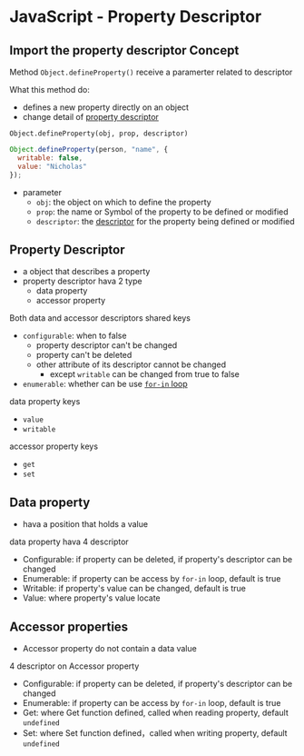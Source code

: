# JavaScript - Property Descriptor

## Import the property descriptor Concept

Method `Object.defineProperty()` receive a paramerter related to descriptor

What this method do:

- defines a new property directly on an object
- change detail of [property descriptor]()

`Object.defineProperty(obj, prop, descriptor)`

```javascript
Object.defineProperty(person, "name", {
  writable: false,
  value: "Nicholas"
});
```

- parameter
  - `obj`: the object on which to define the property
  - `prop`: the name or Symbol of the property to be defined or modified
  - `descriptor`: the [descriptor](#propertye-descriptor) for the property being defined or modified

## Property Descriptor

- a object that describes a property
- property descriptor hava 2 type
  - data property
  - accessor property

Both data and accessor descriptors shared keys

- `configurable`: when to false
  - property descriptor can't be changed
  - property can't be deleted
  - other attribute of its descriptor cannot be changed
    - except `writable` can be changed from true to false
- `enumerable`: whether can be use [`for-in` loop](javascript-statement.md#for-statement)

data property keys

- `value`
- `writable`

accessor property keys

- `get`
- `set`

## Data property

- hava a position that holds a value

data property hava 4 descriptor

- Configurable: if property can be deleted, if property's descriptor can be changed
- Enumerable: if property can be access by `for-in` loop, default is true
- Writable: if property's value can be changed, default is true
- Value: where property's value locate

## Accessor properties

- Accessor property do not contain a data value

4 descriptor on Accessor property

- Configurable: if property can be deleted, if property's descriptor can be changed
- Enumerable: if property can be access by `for-in` loop, default is true
- Get: where Get function defined, called when reading property, default `undefined`
- Set: where Set function defined，called when writing property, default `undefined`

